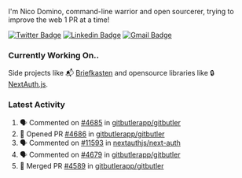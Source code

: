 
I'm Nico Domino, command-line warrior and open sourcerer, trying to improve the web 1 PR at a time!

[![Twitter Badge](https://img.shields.io/badge/-@ndom91-1ca0f1?style=flat-square&labelColor=1ca0f1&logo=twitter&logoColor=white&link=https://twitter.com/ndom91)](https://twitter.com/ndom91) [![Linkedin Badge](https://img.shields.io/badge/-ndom91-blue?style=flat-square&logo=Linkedin&logoColor=white&link=https://www.linkedin.com/in/ndom91/)](https://www.linkedin.com/in/ndom91/) [![Gmail Badge](https://img.shields.io/badge/-yo@ndo.dev-c14438?style=flat-square&logo=mail.ru&logoColor=white&link=mailto:yo@ndo.dev)](mailto:yo@ndo.dev)

### Currently Working On..

Side projects like 📬 [Briefkasten](https://briefkastenhq.com) and opensource libraries like 🔒 [NextAuth.js](https://github.com/nextauthjs/next-auth).

<!--START_SECTION_PROFILE_VIEWS:readme-info-->
<!--END_SECTION_PROFILE_VIEWS:readme-info-->

<!--START_SECTION_DAILY_COMMIT:readme-info-->
<!--END_SECTION_DAILY_COMMIT:readme-info-->

<!--START_SECTION_WEEKLY_COMMIT:readme-info-->
<!--END_SECTION_WEEKLY_COMMIT:readme-info-->

### Latest Activity

<!--START_SECTION:activity-->
1. 🗣 Commented on [#4685](https://github.com/gitbutlerapp/gitbutler/issues/4685#issuecomment-2288285126) in [gitbutlerapp/gitbutler](https://github.com/gitbutlerapp/gitbutler)
2. 💪 Opened PR [#4686](https://github.com/gitbutlerapp/gitbutler/pull/4686) in [gitbutlerapp/gitbutler](https://github.com/gitbutlerapp/gitbutler)
3. 🗣 Commented on [#11593](https://github.com/nextauthjs/next-auth/pull/11593#issuecomment-2287975832) in [nextauthjs/next-auth](https://github.com/nextauthjs/next-auth)
4. 🗣 Commented on [#4679](https://github.com/gitbutlerapp/gitbutler/issues/4679#issuecomment-2287968256) in [gitbutlerapp/gitbutler](https://github.com/gitbutlerapp/gitbutler)
5. 🎉 Merged PR [#4589](https://github.com/gitbutlerapp/gitbutler/pull/4589) in [gitbutlerapp/gitbutler](https://github.com/gitbutlerapp/gitbutler)
<!--END_SECTION:activity-->
